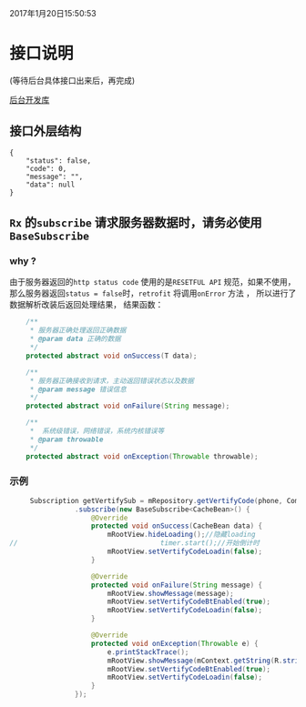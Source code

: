 2017年1月20日15:50:53
# 接口说明
(等待后台具体接口出来后，再完成)

[后台开发库](https://github.com/zhiyicx/thinksns-plus/tree/master/documents/api)
## 接口外层结构
```
{
    "status": false,
    "code": 0,
    "message": "",
    "data": null
}
```
## `Rx` 的`subscribe` 请求服务器数据时，请务必使用`BaseSubscribe`

### why ?

由于服务器返回的`http status code` 使用的是`RESETFUL API` 规范，如果不使用，那么服务器返回`status = false`时，`retrofit` 将调用`onError` 方法
，
所以进行了数据解析改装后返回处理结果，
结果函数：
```java
    /**
     * 服务器正确处理返回正确数据
     * @param data 正确的数据
     */
    protected abstract void onSuccess(T data);

    /**
     * 服务器正确接收到请求，主动返回错误状态以及数据
     * @param message 错误信息
     */
    protected abstract void onFailure(String message);

    /**
     *  系统级错误，网络错误，系统内核错误等
     * @param throwable
     */
    protected abstract void onException(Throwable throwable);

```

### 示例
```java
     Subscription getVertifySub = mRepository.getVertifyCode(phone, CommonClient.VERTIFY_CODE_TYPE_REGISTER)
                .subscribe(new BaseSubscribe<CacheBean>() {
                    @Override
                    protected void onSuccess(CacheBean data) {
                        mRootView.hideLoading();//隐藏loading
//                                   timer.start();//开始倒计时
                        mRootView.setVertifyCodeLoadin(false);
                    }

                    @Override
                    protected void onFailure(String message) {
                        mRootView.showMessage(message);
                        mRootView.setVertifyCodeBtEnabled(true);
                        mRootView.setVertifyCodeLoadin(false);
                    }

                    @Override
                    protected void onException(Throwable e) {
                        e.printStackTrace();
                        mRootView.showMessage(mContext.getString(R.string.err_net_not_work));
                        mRootView.setVertifyCodeBtEnabled(true);
                        mRootView.setVertifyCodeLoadin(false);
                    }
                });

```

